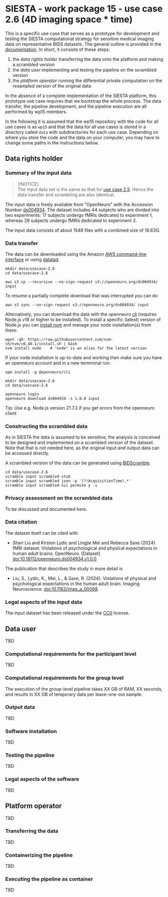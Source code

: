 # SIESTA - work package 15 - use case 2.6 (4D imaging space * time)

This is a specific use case that serves as a prototype for development and testing the SIESTA computational strategy for sensitive medical imaging data on representative BIDS datasets. The general outline is provided in the [documentation](docs/README.md). In short, it consists of these steps:

1. the _data rights holder_ transferring the data onto the platform and making a scrambled version
2. the _data user_ implementing and testing the pipeline on the scrambled version
3. the _platform operator_ running the differential private computation on the resampled version of the original data

In the absence of a complete implementation of the SIESTA platform, this prototype use case requires that we bootstrap the whole process. The data transfer, the pipeline development, and the pipeline execution are all performed by wp15 members.

In the following it is assumed that the wp15 repository with the code for all use cases is as `wp15` and that the data for all use cases is stored in a directory called `data` with subdirectories for each use case. Depending on where you store the code and the data on your computer, you may have to change some paths in the instructions below.

## Data rights holder

### Summary of the input data

> [!NOTICE]  
> The input data set is the same as that for [use case 2.5](../usecase-2.5/README.md). Hence the data transfer and scrambling are also identical.

The input data is freely available from "OpenNeuro" with the Accession Number [ds004934](https://doi.org/10.18112/openneuro.ds004934.v1.0.0). The dataset includes 44 subjects who are divided into two experiments: 17 subjects undergo fMRIs dedicated to experiment 1, whereas 29 subjects undergo fMRIs dedicated to experiment 2.

The input data consists of about 1548 files with a combined size of 18.63G.

### Data transfer

The data can be downloaded using the Amazon [AWS command-line interface](https://docs.aws.amazon.com/cli/latest/userguide/getting-started-install.html) or using [datalad](https://www.datalad.org/).

```console
mkdir data/usecase-2.6
cd data/usecase-2.6

aws s3 cp --recursive --no-sign-request s3://openneuro.org/ds004934/ input
```

To resume a partially complete download that was interrupted you can do

```console
aws s3 sync --no-sign-request s3://openneuro.org/ds004934/ input
```

Alternatively, you can download the data with the openneuro [cli](https://docs.openneuro.org/packages/openneuro-cli.html) (requires Node.js v18 or higher to be installed). To install a specific (latest) version of Node.js you can [install nvm](https://github.com/nvm-sh/nvm?tab=readme-ov-file#installing-and-updating) and manage your node installation(s) from there:

```console
wget -qO- https://raw.githubusercontent.com/nvm-sh/nvm/v0.40.1/install.sh | bash
nvm install node    # "node" is an alias for the latest version
```

If your node installation is up-to-date and working then make sure you have an openneuro account and in a new termminal run:

```console
npm install -g @openneuro/cli

mkdir data/usecase-2.6
cd data/usecase-2.6

openneuro login
openneuro download ds004934 -s 1.0.0 input
```

Tip: Use e.g. Node.js version 21.7.3 if you get errors from the openneuro client

### Constructing the scrambled data

As in SIESTA the data is assumed to be sensitive, the analysis is conceived to be designed and implemented on a scrambled version of the dataset. Note that that is not needed here, as the original input and output data can be accessed directly.

 A scrambled version of the data can be generated using [BIDScramble](https://bidscramble.readthedocs.io).

```console
cd data/usecase-2.6
scramble input scrambled stub
scramble input scrambled json -p '(?!AcquisitionTime).*'
scramble input scrambled nii permute y -i
```

### Privacy assessment on the scrambled data

To be discussed and documented here.

### Data citation

The dataset itself can be cited with

- Shari Liu and Kirsten Lydic and Lingjie Mei and Rebecca Saxe (2024). fMRI dataset: Violations of psychological and physical expectations in human adult brains. OpenNeuro. [Dataset] [doi:10.18112/openneuro.ds004934.v1.0.0](https://doi.org/10.18112/openneuro.ds004934.v1.0.0).

The publication that describes the study in more detail is

- Liu, S., Lydic, K., Mei, L., & Saxe, R. (2024). Violations of physical and psychological expectations in the human adult brain. Imaging Neuroscience. [doi:10.1162/imag_a_00068](https://doi.org/10.1162/imag_a_00068).

### Legal aspects of the input data

The input dataset has been released under the [CC0](https://spdx.org/licenses/CC0-1.0.html) license.

## Data user

TBD

### Computational requirements for the participant level

TBD

### Computational requirements for the group level

The execution of the group-level pipeline takes XX GB of RAM, XX seconds, and results in XX GB of temporary data per leave-one-out sample.

### Output data

TBD

### Software installation

TBD

### Testing the pipeline

TBD

### Legal aspects of the software

TBD

## Platform operator

TBD

### Transferring the data

TBD

### Containerizing the pipeline

TBD

### Executing the pipeline as container

TBD
